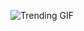 ![Trending GIF](https://media0.giphy.com/media/v1.Y2lkPThiYjIxNzcybnV1YXJxOWt5Mng5M3E1bXhmc2k1c2dpMWY4dncwZWZ2cnR5d3M5byZlcD12MV9naWZzX3NlYXJjaCZjdD1n/xUPGcEliCc7bETyfO8/giphy.gif)
